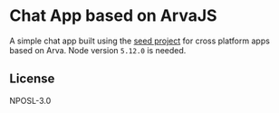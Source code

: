 # Chat App based on ArvaJS
A simple chat app built using the <a href="https://github.com/Bizboard/arva-seed">seed project</a> for cross platform apps based on Arva.  Node version `5.12.0` is needed.

## License
NPOSL-3.0
